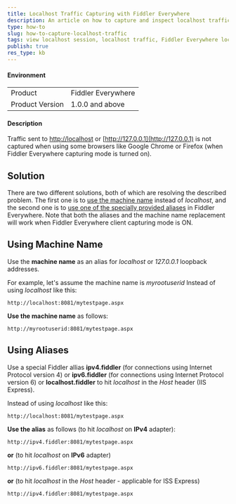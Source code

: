 ```yaml
---
title: Localhost Traffic Capturing with Fiddler Everywhere
description: An article on how to capture and inspect localhost traffic using Fiddler Everywhere
type: how-to
slug: how-to-capture-localhost-traffic
tags: view localhost session, localhost traffic, Fiddler Everywhere localhost, Fiddler Everywhere localhost aliases 
publish: true
res_type: kb
---
```


#### Environment

|   |   |
|---|---|
| Product  | Fiddler Everywhere  |
| Product Version | 1.0.0 and above  |

#### Description

Traffic sent to [http://localhost](http://localhost) or [http://127.0.0.1](http://127.0.0.1) is not captured when using some browsers like Google Chrome or Firefox (when Fiddler Everywhere capturing mode is turned on).

## Solution

There are two different solutions, both of which are resolving the described problem. The first one is to [use the machine name](#using-machine-name) instead of _localhost_, and the second one is to [use one of the specially provided aliases](#using-aliases) in Fiddler Everywhere. Note that both the aliases and the machine name replacement will work when Fiddler Everywhere client capturing mode is ON.

## Using Machine Name

Use the **machine name** as an alias for _localhost_ or _127.0.0.1_ loopback addresses.

For example, let's assume the machine name is _myrootuserid_
Instead of using _localhost_ like this:
```Shell
http://localhost:8081/mytestpage.aspx
```

**Use the machine name** as follows:
```Shell
http://myrootuserid:8081/mytestpage.aspx
```

## Using Aliases

Use a special Fiddler allias **ipv4.fiddler** (for connections using Internet Protocol version 4) or **ipv6.fiddler** (for connections using Internet Protocol version 6) or **localhost.fiddler** to hit _localhost_ in the _Host_ header (IIS Express).

Instead of using _localhost_ like this:
```Shell
http://localhost:8081/mytestpage.aspx
```

**Use the alias** as follows (to hit _localhost_ on **IPv4** adapter):
```Shell
http://ipv4.fiddler:8081/mytestpage.aspx
```

**or** (to hit _localhost_ on **IPv6** adapter)
```Shell
http://ipv6.fiddler:8081/mytestpage.aspx
```

**or** (to hit _localhost_ in the _Host_ header - applicable for ISS Express)
```Shell
http://ipv4.fiddler:8081/mytestpage.aspx
```
